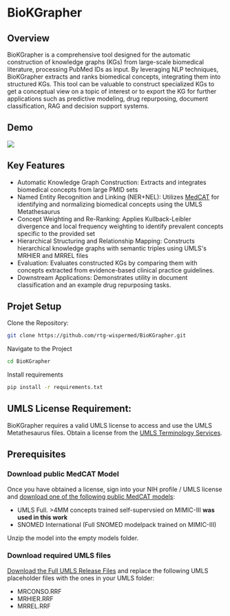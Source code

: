 # BioKGrapher
## Overview
BioKGrapher is a comprehensive tool designed for the automatic construction of knowledge graphs (KGs) from large-scale biomedical literature, processing PubMed IDs as input. By leveraging NLP techniques, BioKGrapher extracts and ranks biomedical concepts, integrating them into structured KGs. This tool can be valuable to construct specialized KGs to get a conceptual view on a topic of interest or to export the KG for further applications such as predictive modeling, drug repurposing, document classification, RAG and decision support systems.
## Demo
![](https://github.com/rtg-wispermed/BioKGrapher/blob/main/demo.gif)
## Key Features
- Automatic Knowledge Graph Construction: Extracts and integrates biomedical concepts from large PMID sets
- Named Entity Recognition and Linking (NER+NEL): Utilizes [MedCAT](https://github.com/CogStack/MedCAT) for identifying and normalizing biomedical concepts using the UMLS Metathesaurus
- Concept Weighting and Re-Ranking: Applies Kullback-Leibler divergence and local frequency weighting to identify prevalent concepts specific to the provided set
- Hierarchical Structuring and Relationship Mapping: Constructs hierarchical knowledge graphs with semantic triples using UMLS's MRHIER and MRREL files
- Evaluation: Evaluates constructed KGs by comparing them with concepts extracted from evidence-based clinical practice guidelines.
- Downstream Applications: Demonstrates utility in document classification and an example drug repurposing tasks.

## Projet Setup
Clone the Repository:
```bash
git clone https://github.com/rtg-wispermed/BioKGrapher.git
```
Navigate to the Project
```bash
cd BioKGrapher
```
Install requirements
```bash
pip install -r requirements.txt
```

## UMLS License Requirement:
BioKGrapher requires a valid UMLS license to access and use the UMLS Metathesaurus files. Obtain a license from the [UMLS Terminology Services](https://www.nlm.nih.gov/databases/umls.html).

## Prerequisites
### Download public MedCAT Model
Once you have obtained a license, sign into your NIH profile / UMLS license and [download one of the following public MedCAT models](https://uts.nlm.nih.gov/uts/login?service=https://medcat.rosalind.kcl.ac.uk/auth-callback): 
- UMLS Full. >4MM concepts trained self-supervsied on MIMIC-III **was used in this work**
- SNOMED International (Full SNOMED modelpack trained on MIMIC-III)

Unzip the model into the empty models folder.

### Download required UMLS files
[Download the Full UMLS Release Files](https://www.nlm.nih.gov/research/umls/licensedcontent/umlsknowledgesources.html) and replace the following UMLS placeholder files with the ones in your UMLS folder:
- MRCONSO.RRF
- MRHIER.RRF
- MRREL.RRF
